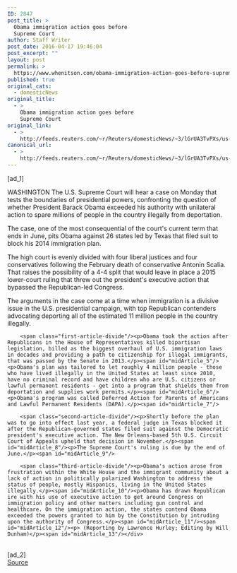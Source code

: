 ```yaml
---
ID: 2847
post_title: >
  Obama immigration action goes before
  Supreme Court
author: Staff Writer
post_date: 2016-04-17 19:46:04
post_excerpt: ""
layout: post
permalink: >
  https://www.whenitson.com/obama-immigration-action-goes-before-supreme-court/
published: true
original_cats:
  - domesticNews
original_title:
  - >
    Obama immigration action goes before
    Supreme Court
original_link:
  - >
    http://feeds.reuters.com/~r/Reuters/domesticNews/~3/lGrUA3TvPXs/us-usa-court-immigration-idUSKCN0XE0M2
canonical_url:
  - >
    http://feeds.reuters.com/~r/Reuters/domesticNews/~3/lGrUA3TvPXs/us-usa-court-immigration-idUSKCN0XE0M2
---
```

 [ad_1]
<br><div id="articleText">
<span id="midArticle_start"/>

<span id="midArticle_0"/><span class="focusParagraph" readability="5"><p><span class="articleLocation">WASHINGTON</span> The U.S. Supreme Court will hear a case on Monday that tests the boundaries of presidential powers, confronting the question of whether President Barack Obama exceeded his authority with unilateral action to spare millions of people in the country illegally from deportation.</p></span><span id="midArticle_1"/><p>The case, one of the most consequential of the court's current term that ends in June, pits Obama against 26 states led by Texas that filed suit to block his 2014 immigration plan.</p><span id="midArticle_2"/><p>The high court is evenly divided with four liberal justices and four conservatives following the February death of conservative Antonin Scalia. That raises the possibility of a 4-4 split that would leave in place a 2015 lower-court ruling that threw out the president's executive action that bypassed the Republican-led Congress.</p><span id="midArticle_3"/><p>The arguments in the case come at a time when immigration is a divisive issue in the U.S. presidential campaign, with top Republican contenders advocating deporting all of the estimated 11 million people in the country illegally.</p><span id="midArticle_4"/>
        
        <span class="first-article-divide"/><p>Obama took the action after Republicans in the House of Representatives killed bipartisan legislation, billed as the biggest overhaul of U.S. immigration laws in decades and providing a path to citizenship for illegal immigrants, that was passed by the Senate in 2013.</p><span id="midArticle_5"/><p>Obama's plan was tailored to let roughly 4 million people - those who have lived illegally in the United States at least since 2010, have no criminal record and have children who are U.S. citizens or lawful permanent residents - get into a program that shields them from deportation and supplies work permits.</p><span id="midArticle_6"/><p>Obama's program was called Deferred Action for Parents of Americans and Lawful Permanent Residents (DAPA).</p><span id="midArticle_7"/>
        
        <span class="second-article-divide"/><p>Shortly before the plan was to go into effect last year, a federal judge in Texas blocked it after the Republican-governed states filed suit against the Democratic president's executive action. The New Orleans-based 5th U.S. Circuit Court of Appeals upheld that decision in November.</p><span id="midArticle_8"/><p>The Supreme Court's ruling is due by the end of June.</p><span id="midArticle_9"/>
        
        <span class="third-article-divide"/><p>Obama's action arose from frustration within the White House and the immigrant community about a lack of action in politically polarized Washington to address the status of people, mostly Hispanics, living in the United States illegally.</p><span id="midArticle_10"/><p>Obama has drawn Republican ire with his use of executive action to get around Congress on immigration policy and other matters including gun control and healthcare. On the immigration action, the states contend Obama exceeded the powers granted to him by the Constitution by intruding upon the authority of Congress.</p><span id="midArticle_11"/><span id="midArticle_12"/><p> (Reporting by Lawrence Hurley; Editing by Will Dunham)</p><span id="midArticle_13"/></div>
<br>[ad_2]
<br><a href="http://feeds.reuters.com/~r/Reuters/domesticNews/~3/lGrUA3TvPXs/us-usa-court-immigration-idUSKCN0XE0M2">Source </a>